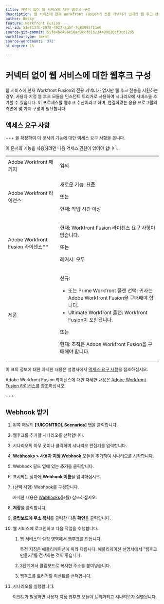 ```yaml
---
title: 커넥터 없이 웹 서비스에 대한 웹후크 구성
description: 웹 서비스에 현재 Workfront Fusion의 전용 커넥터가 없지만 웹 후크 전송을 지원하는 경우, 사용자 지정 웹 후크 모듈을 인스턴트 트리거로 사용하여 시나리오에 서비스를 추가할 수 있습니다.
author: Becky
feature: Workfront Fusion
exl-id: 51ef13fb-2978-4927-8d5f-7d83995f11e0
source-git-commit: 55fe4bc46bc50ad9ccfd1b234e89028cf3cd12d5
workflow-type: tm+mt
source-wordcount: '372'
ht-degree: 1%

---
```


# 커넥터 없이 웹 서비스에 대한 웹후크 구성

웹 서비스에 현재 Workfront Fusion의 전용 커넥터가 없지만 웹 후크 전송을 지원하는 경우, 사용자 지정 웹 후크 모듈을 인스턴트 트리거로 사용하여 시나리오에 서비스를 추가할 수 있습니다. 이 프로세스를 웹후크 수신이라고 하며, 연결하려는 응용 프로그램의 측면에 몇 가지 구성이 필요합니다.

## 액세스 요구 사항

+++ 을 확장하여 이 문서의 기능에 대한 액세스 요구 사항을 봅니다.

이 문서의 기능을 사용하려면 다음 액세스 권한이 있어야 합니다.

<table style="table-layout:auto">
 <col> 
 <col> 
 <tbody> 
  <tr> 
   <td role="rowheader">Adobe Workfront 패키지 
   <td> <p>임의</p> </td> 
  </tr> 
  <tr data-mc-conditions=""> 
   <td role="rowheader">Adobe Workfront 라이선스</td> 
   <td> <p>새로운 기능: 표준</p><p>또는</p><p>현재: 작업 시간 이상</p> </td> 
  </tr> 
  <tr> 
   <td role="rowheader">Adobe Workfront Fusion 라이센스**</td> 
   <td>
   <p>현재: Workfront Fusion 라이센스 요구 사항이 없습니다.</p>
   <p>또는</p>
   <p>레거시: 모두 </p>
   </td> 
  </tr> 
  <tr> 
   <td role="rowheader">제품</td> 
   <td>
   <p>신규:</p> <ul><li>또는 Prime Workfront 플랜 선택: 귀사는 Adobe Workfront Fusion을 구매해야 합니다.</li><li>Ultimate Workfront 플랜: Workfront Fusion이 포함됩니다.</li></ul>
   <p>또는</p>
   <p>현재: 조직은 Adobe Workfront Fusion을 구매해야 합니다.</p>
   </td> 
  </tr>
 </tbody> 
</table>

이 표의 정보에 대한 자세한 내용은 설명서에서 [액세스 요구 사항](/help/workfront-fusion/references/licenses-and-roles/access-level-requirements-in-documentation.md)을 참조하십시오.

Adobe Workfront Fusion 라이선스에 대한 자세한 내용은 [Adobe Workfront Fusion 라이선스](/help/workfront-fusion/set-up-and-manage-workfront-fusion/licensing-operations-overview/license-automation-vs-integration.md)를 참조하십시오.

+++

## Webhook 받기

1. 왼쪽 패널의 **[!UICONTROL Scenarios]** 탭을 클릭합니다.
1. 웹후크를 추가할 시나리오를 선택합니다.
1. 시나리오의 아무 곳이나 클릭하여 시나리오 편집기를 입력합니다.
1. **Webhooks > 사용자 지정 Webhook** 모듈을 추가하여 시나리오를 시작합니다.
1. Webhook 필드 옆에 있는 **추가**&#x200B;를 클릭합니다.
1. 표시되는 상자에 **Webhook 이름**&#x200B;을 입력하십시오.
1. (선택 사항) Webhook를 구성합니다.

   자세한 내용은 [Webhooks](/help/workfront-fusion/references/apps-and-modules/universal-connectors/webhooks-updated.md)을(를) 참조하십시오.

1. **저장**&#x200B;을 클릭합니다.

1. **클립보드에 주소 복사**&#x200B;를 클릭한 다음 **확인**&#x200B;을 클릭합니다.

1. 웹 서비스에 로그인하고 다음 작업을 수행합니다.

   1. 웹 서비스의 설정 영역에서 웹후크를 만듭니다.

      특정 지침은 애플리케이션에 따라 다릅니다. 애플리케이션 설명서에서 &quot;웹후크 만들기&quot;를 검색하는 것이 좋습니다.
   1. 3단계에서 클립보드로 복사한 주소를 붙여넣습니다.
   1. 웹후크를 트리거할 이벤트를 선택합니다.

1. 시나리오를 실행합니다.

   이벤트가 발생하면 사용자 지정 웹후크 모듈이 트리거되고 시나리오가 실행됩니다.
